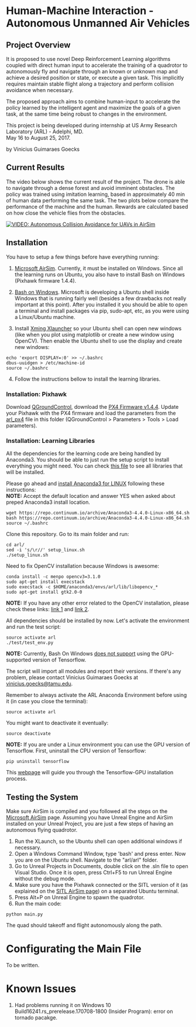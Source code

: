 # Human-Machine Interaction - Autonomous Unmanned Air Vehicles
## Project Overview

It is proposed to use novel Deep Reinforcement Learning algorithms coupled with direct human input to
accelerate the training of a quadrotor to autonomously fly and navigate through an known
or unknown map and achieve a desired position or state, or execute a given task. This
implicitly requires maintain stable flight along a trajectory and perform collision avoidance
when necessary.  

The proposed approach aims to combine human-input to accelerate the policy learned
by the intelligent agent and maximize the goals of a given task, at the same time being
robust to changes in the environment.  

This project is being developed during internship at US Army Research Laboratory (ARL) - Adelphi, MD.  
May 16 to August 25, 2017.  

by Vinicius Guimaraes Goecks  

## Current Results

The video below shows the current result of the project. The drone is able to navigate through a dense forest and avoid imminent obstacles. The policy was trained using imitation learning, based in approximately 40 min of human data performing the same task. The two plots below compare the performance of the machine and the human. Rewards are calculated based on how close the vehicle flies from the obstacles.

[![VIDEO: Autonomous Collision Avoidance for UAVs in AirSim](https://img.youtube.com/vi/rEbNytWz3c8/0.jpg)](https://www.youtube.com/watch?v=rEbNytWz3c8)

## Installation

You have to setup a few things before have everything running:  

1. [Microsoft AirSim](https://github.com/Microsoft/AirSim). Currently, it must be installed on Windows. Since all the learning runs on Ubuntu, you also have to install Bash on Windows (Pixhawk firmware 1.4.4).  

2. [Bash on Windows](https://msdn.microsoft.com/en-us/commandline/wsl/install_guide). Microsoft is developing a Ubuntu shell inside Windows that is running fairly well (besides a few drawbacks not really important at this point). After you installed it you should be able to open a terminal and install packages via pip, sudo-apt, etc, as you were using a Linux/Ubuntu machine.   

3. Install [Xming Xlauncher](https://sourceforge.net/projects/xming/) so your Ubuntu shell can open new windows (like when you plot using matplotlib or create a new window using OpenCV). Then enable the Ubuntu shell to use the display and create new windows:
```
echo 'export DISPLAY=:0' >> ~/.bashrc
dbus-uuidgen > /etc/machine-id
source ~/.bashrc
```  

4. Follow the instructions bellow to install the learning libraries.  

### Installation: Pixhawk

Download [QGroundControl](http://qgroundcontrol.com/downloads/), download the [PX4 Firmware v1.4.4](https://github.com/PX4/Firmware/releases/download/v1.4.4/Firmware.zip). Update your Pixhawk with the PX4 firmware and load the parameters from the [arl_px4](./arl_px4) file in this folder (QGroundControl > Parameters > Tools > Load parameters).

### Installation: Learning Libraries

All the dependencies for the learning code are being handled by Anaconda3. You should be able to just run the setup script to install everything you might need. You can check [this file](./environment.yml) to see all libraries that will be installed.

Please go ahead and [install Anaconda3 for LINUX](https://www.continuum.io/downloads#linux) following these instructions:  
**NOTE:** Accept the default location and answer YES when asked about preped Anaconda3 install location.  
```
wget https://repo.continuum.io/archive/Anaconda3-4.4.0-Linux-x86_64.sh
bash https://repo.continuum.io/archive/Anaconda3-4.4.0-Linux-x86_64.sh
source ~/.bashrc
```

Clone this repository. Go to its main folder and run:
```
cd arl/
sed -i 's/\r//' setup_linux.sh
./setup_linux.sh
```

Need to fix OpenCV installation because Windows is awesome:  
```
conda install -c menpo opencv3=3.1.0
sudo apt-get install execstack
sudo execstack -c $HOME/anaconda3/envs/arl/lib/libopencv_*
sudo apt-get install gtk2.0-0
```
**NOTE:** If you have any other error related to the OpenCV installation, please check these links: [link 1](http://tatsuya-y.hatenablog.com/entry/2016/08/29/183331) and [link 2](http://www.pcworld.com/article/3055403/windows/windows-10s-bash-shell-can-run-graphical-linux-applications-with-this-trick.html).

All dependencies should be installed by now. Let's activate the environment and run the test script:
```
source activate arl
./test/test_env.py
```

**NOTE:** Currently, Bash On Windows [does not support](https://github.com/Microsoft/BashOnWindows/issues/1788) using the GPU-supported version of Tensorflow.

The script will import all modules and report their versions. If there's any problem, please contact Vinicius Guimaraes Goecks at vinicius.goecks@tamu.edu.


Remember to always activate the ARL Anaconda Environment before using it (in case you close the terminal):
```
source activate arl
```

You might want to deactivate it eventually:
```
source deactivate
```

**NOTE:** If you are under a Linux environment you can use the GPU version of Tensorflow. First, uninstall the CPU version of Tensorflow:
```
pip uninstall tensorflow
```
This [webpage](https://medium.com/@ikekramer/installing-cuda-8-0-and-cudnn-5-1-on-ubuntu-16-04-6b9f284f6e77) will guide you through the Tensorflow-GPU installation process.

## Testing the System

Make sure AirSim is compiled and you followed all the steps on the [Microsoft AirSim](https://github.com/Microsoft/AirSim) page. Assuming you have Unreal Engine and AirSim installed on your Unreal Project, you are just a few steps of having an autonomous flying quadrotor.

1. Run the XLaunch, so the Ubuntu shell can open additional windows if necessary.  
2. Open a Windows Command Window, type 'bash' and press enter. Now you are on the Ubuntu shell. Navigate to the "arl/arl" folder.  
3. Go to Unreal Projects in Documents, double click on the .sln file to open Visual Studio. Once it is open, press Ctrl+F5 to run Unreal Engine without the debug mode.  
4. Make sure you have the Pixhawk connected or the SITL version of it (as explained on the [SITL AirSim page](https://github.com/Microsoft/AirSim/blob/master/docs/sitl.md)) on a separated Ubuntu terminal.  
5. Press Alt+P on Unreal Engine to spawn the quadrotor.  
6. Run the main code:

```
python main.py
```

The quad should takeoff and flight autonomously along the path.

# Configurating the Main File

To be written.

# Known Issues

1. Had problems running it on Windows 10 Build16241.rs_prerelease.170708-1800 (Insider Program): error on tornado pacakge.
